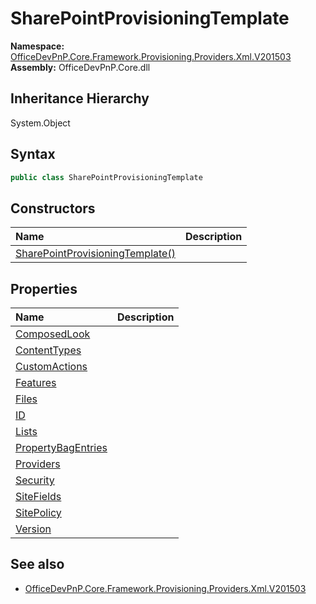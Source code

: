 # SharePointProvisioningTemplate
  

**Namespace:** [OfficeDevPnP.Core.Framework.Provisioning.Providers.Xml.V201503](OfficeDevPnP.Core.Framework.Provisioning.Providers.Xml.V201503.md)  
**Assembly:** OfficeDevPnP.Core.dll  
## Inheritance Hierarchy
System.Object  

## Syntax
```C#
public class SharePointProvisioningTemplate
```
## Constructors
|**Name**|**Description**|
|:-----|:-----|
| [SharePointProvisioningTemplate()](OfficeDevPnP.Core.Framework.Provisioning.Providers.Xml.V201503.SharePointProvisioningTemplate.ctor1.md) | 
## Properties
|**Name**|**Description**|
|:-----|:-----|
| [ComposedLook](OfficeDevPnP.Core.Framework.Provisioning.Providers.Xml.V201503.SharePointProvisioningTemplate.ComposedLook.md) | 
| [ContentTypes](OfficeDevPnP.Core.Framework.Provisioning.Providers.Xml.V201503.SharePointProvisioningTemplate.ContentTypes.md) | 
| [CustomActions](OfficeDevPnP.Core.Framework.Provisioning.Providers.Xml.V201503.SharePointProvisioningTemplate.CustomActions.md) | 
| [Features](OfficeDevPnP.Core.Framework.Provisioning.Providers.Xml.V201503.SharePointProvisioningTemplate.Features.md) | 
| [Files](OfficeDevPnP.Core.Framework.Provisioning.Providers.Xml.V201503.SharePointProvisioningTemplate.Files.md) | 
| [ID](OfficeDevPnP.Core.Framework.Provisioning.Providers.Xml.V201503.SharePointProvisioningTemplate.ID.md) | 
| [Lists](OfficeDevPnP.Core.Framework.Provisioning.Providers.Xml.V201503.SharePointProvisioningTemplate.Lists.md) | 
| [PropertyBagEntries](OfficeDevPnP.Core.Framework.Provisioning.Providers.Xml.V201503.SharePointProvisioningTemplate.PropertyBagEntries.md) | 
| [Providers](OfficeDevPnP.Core.Framework.Provisioning.Providers.Xml.V201503.SharePointProvisioningTemplate.Providers.md) | 
| [Security](OfficeDevPnP.Core.Framework.Provisioning.Providers.Xml.V201503.SharePointProvisioningTemplate.Security.md) | 
| [SiteFields](OfficeDevPnP.Core.Framework.Provisioning.Providers.Xml.V201503.SharePointProvisioningTemplate.SiteFields.md) | 
| [SitePolicy](OfficeDevPnP.Core.Framework.Provisioning.Providers.Xml.V201503.SharePointProvisioningTemplate.SitePolicy.md) | 
| [Version](OfficeDevPnP.Core.Framework.Provisioning.Providers.Xml.V201503.SharePointProvisioningTemplate.Version.md) | 
## See also
- [OfficeDevPnP.Core.Framework.Provisioning.Providers.Xml.V201503](OfficeDevPnP.Core.Framework.Provisioning.Providers.Xml.V201503.md)
